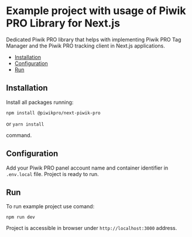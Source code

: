 # Example project with usage of Piwik PRO Library for Next.js

Dedicated Piwik PRO library that helps with implementing Piwik PRO Tag Manager and the Piwik PRO tracking client in Next.js applications.

- [Installation](#installation)
- [Configuration](#configuration)
- [Run](#project-run)

## Installation

Install all packages running:

```
npm install @piwikpro/next-piwik-pro
```

or
`yarn install`

command.

## Configuration

Add your Piwik PRO panel account name and container identifier in `.env.local` file.
Project is ready to run.

## Run

To run example project use comand:

```
npm run dev
```

Project is accessible in browser under `http://localhost:3000` address.
